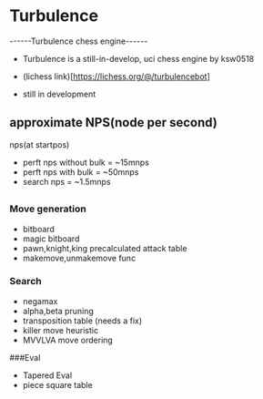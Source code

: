 # Turbulence

------Turbulence chess engine------
- Turbulence is a still-in-develop, uci chess engine by ksw0518
- (lichess link)[https://lichess.org/@/turbulencebot]

- still in development

## approximate NPS(node per second)
nps(at startpos)
- perft nps without bulk = ~15mnps
- perft nps with bulk = ~50mnps
- search nps = ~1.5mnps


## <applied techniques>
### Move generation
- bitboard
- magic bitboard
- pawn,knight,king precalculated attack table
- makemove,unmakemove func

### Search
- negamax
- alpha,beta pruning
- transposition table (needs a fix)
- killer move heuristic
- MVVLVA move ordering

###Eval
- Tapered Eval
- piece square table

